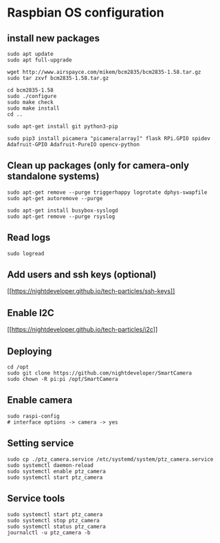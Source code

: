 # Raspbian OS configuration

## install new packages
```
sudo apt update
sudo apt full-upgrade

wget http://www.airspayce.com/mikem/bcm2835/bcm2835-1.58.tar.gz
sudo tar zxvf bcm2835-1.58.tar.gz

cd bcm2835-1.58
sudo ./configure
sudo make check
sudo make install
cd ..

sudo apt-get install git python3-pip

sudo pip3 install picamera "picamera[array]" flask RPi.GPIO spidev Adafruit-GPIO Adafruit-PureIO opencv-python
```

## Clean up packages (only for camera-only standalone systems)
```
sudo apt-get remove --purge triggerhappy logrotate dphys-swapfile
sudo apt-get autoremove --purge

sudo apt-get install busybox-syslogd
sudo apt-get remove --purge rsyslog
```

## Read logs 
```
sudo logread
```

## Add users and ssh keys (optional)

[[https://nightdeveloper.github.io/tech-particles/ssh-keys]]

## Enable I2C

[[https://nightdeveloper.github.io/tech-particles/i2c]]

## Deploying
```
cd /opt
sudo git clone https://github.com/nightdeveloper/SmartCamera
sudo chown -R pi:pi /opt/SmartCamera
```

## Enable camera
``` 
sudo raspi-config
# interface options -> camera -> yes
```

## Setting service
```
sudo cp ./ptz_camera.service /etc/systemd/system/ptz_camera.service
sudo systemctl daemon-reload
sudo systemctl enable ptz_camera
sudo systemctl start ptz_camera
```

## Service tools
```
sudo systemctl start ptz_camera
sudo systemctl stop ptz_camera
sudo systemctl status ptz_camera
journalctl -u ptz_camera -b
```
